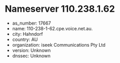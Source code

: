 # Nameserver 110.238.1.62

* as_number: 17667
* name: 110-238-1-62.cpe.voice.net.au.
* city: Hahndorf
* country: AU
* organization: iseek Communications Pty Ltd
* version: Unknown
* dnssec: Unknown
